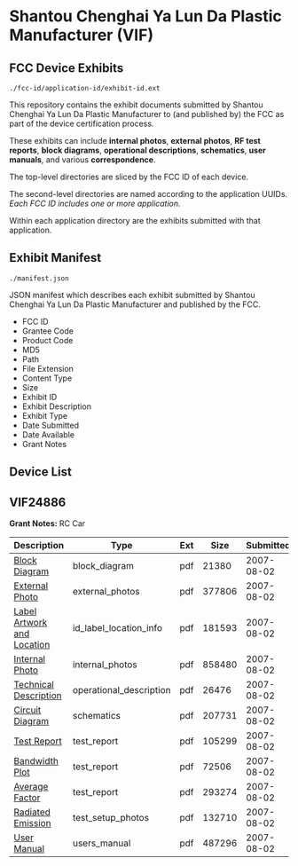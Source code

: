 # Shantou Chenghai Ya Lun Da Plastic Manufacturer (VIF)
## FCC Device Exhibits

```
./fcc-id/application-id/exhibit-id.ext
```

This repository contains the exhibit documents submitted by Shantou Chenghai Ya Lun Da Plastic Manufacturer to (and published by) the FCC as part of the device certification process.

These exhibits can include **internal photos**, **external photos**, **RF test reports**, **block diagrams**, **operational descriptions**, **schematics**, **user manuals**, and various **correspondence**.

The top-level directories are sliced by the FCC ID of each device.

The second-level directories are named according to the application UUIDs. *Each FCC ID includes one or more application.*

Within each application directory are the exhibits submitted with that application. 

## Exhibit Manifest

```
./manifest.json
```

JSON manifest which describes each exhibit submitted by Shantou Chenghai Ya Lun Da Plastic Manufacturer and published by the FCC.

- FCC ID
- Grantee Code
- Product Code
- MD5
- Path
- File Extension
- Content Type
- Size
- Exhibit ID
- Exhibit Description
- Exhibit Type
- Date Submitted
- Date Available
- Grant Notes

## Device List
## VIF24886
**Grant Notes:** RC Car

| Description | Type | Ext | Size | Submitted | Available |
| ----------- | ---- | --- | ---- | --------- | --------- |
| [Block Diagram](VIF24886/1709b449658e3806de9004392bc69b19/824984.pdf) | block_diagram | pdf | 21380 | 2007-08-02 | 2007-08-02 |
| [External Photo](VIF24886/1709b449658e3806de9004392bc69b19/824982.pdf) | external_photos | pdf | 377806 | 2007-08-02 | 2007-08-02 |
| [Label Artwork and Location](VIF24886/1709b449658e3806de9004392bc69b19/824986.pdf) | id_label_location_info | pdf | 181593 | 2007-08-02 | 2007-08-02 |
| [Internal Photo](VIF24886/1709b449658e3806de9004392bc69b19/824983.pdf) | internal_photos | pdf | 858480 | 2007-08-02 | 2007-08-02 |
| [Technical Description](VIF24886/1709b449658e3806de9004392bc69b19/824979.pdf) | operational_description | pdf | 26476 | 2007-08-02 | 2007-08-02 |
| [Circuit Diagram](VIF24886/1709b449658e3806de9004392bc69b19/824985.pdf) | schematics | pdf | 207731 | 2007-08-02 | 2007-08-02 |
| [Test Report](VIF24886/1709b449658e3806de9004392bc69b19/824978.pdf) | test_report | pdf | 105299 | 2007-08-02 | 2007-08-02 |
| [Bandwidth Plot](VIF24886/1709b449658e3806de9004392bc69b19/824981.pdf) | test_report | pdf | 72506 | 2007-08-02 | 2007-08-02 |
| [Average Factor](VIF24886/1709b449658e3806de9004392bc69b19/824988.pdf) | test_report | pdf | 293274 | 2007-08-02 | 2007-08-02 |
| [Radiated Emission](VIF24886/1709b449658e3806de9004392bc69b19/824980.pdf) | test_setup_photos | pdf | 132710 | 2007-08-02 | 2007-08-02 |
| [User Manual](VIF24886/1709b449658e3806de9004392bc69b19/824987.pdf) | users_manual | pdf | 487296 | 2007-08-02 | 2007-08-02 |
